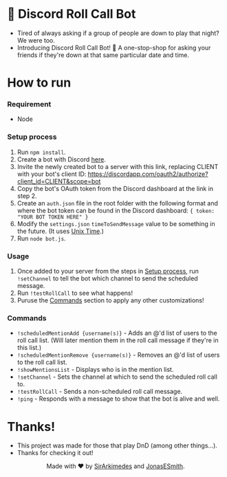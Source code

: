 # 📝 Discord Roll Call Bot
* Tired of always asking if a group of people are down to play that night? We were too.
* Introducing Discord Roll Call Bot! 📝 A one-stop-shop for asking your friends if they're down at that same particular date and time.

# How to run
### Requirement
* Node

### Setup process
1. Run `npm install`.
2. Create a bot with Discord [here](https://discordapp.com/developers/applications/me).
3. Invite the newly created bot to a server with this link, replacing CLIENT with your bot's client ID: https://discordapp.com/oauth2/authorize?client_id=CLIENT&scope=bot
4. Copy the bot's OAuth token from the Discord dashboard at the link in step 2.
5. Create an `auth.json` file in the root folder with the following format and where the bot token can be found in the Discord dashboard:
  ` {
      token: "YOUR BOT TOKEN HERE"
  } `
6. Modify the `settings.json` `timeToSendMessage` value to be something in the future. (It uses [Unix Time](https://www.epochconverter.com/).)
6. Run `node bot.js`.

### Usage
1. Once added to your server from the steps in [Setup process](https://github.com/SirArkimedes/discordrollcallbot#setup-process), run `!setChannel` to tell the bot which channel to send the scheduled message.
2. Run `!testRollCall` to see what happens!
3. Puruse the [Commands](https://github.com/SirArkimedes/discordrollcallbot#commands) section to apply any other customizations!

### Commands
* `!scheduledMentionAdd {username(s)}` - Adds an @'d list of users to the roll call list. (Will later mention them in the roll call message if they're in this list.)
* `!scheduledMentionRemove {username(s)}` - Removes an @'d list of users to the roll call list.
* `!showMentionsList` - Displays who is in the mention list.
* `!setChannel` - Sets the channel at which to send the scheduled roll call to.
* `!testRollCall` - Sends a non-scheduled roll call message.
* `!ping` - Responds with a message to show that the bot is alive and well.

# Thanks!
* This project was made for those that play DnD (among other things...).
* Thanks for checking it out!

<p align="center">
  Made with ❤️ by  <a href="https://github.com/SirArkimedes">SirArkimedes</a> and <a href="https://github.com/JonasESmith">JonasESmith</a>.
</p>
